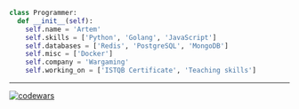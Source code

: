 ```python
class Programmer:
  def __init__(self):
    self.name = 'Artem'
    self.skills = ['Python', 'Golang', 'JavaScript']
    self.databases = ['Redis', 'PostgreSQL', 'MongoDB']
    self.misc = ['Docker']
    self.company = 'Wargaming'
    self.working_on = ['ISTQB Certificate', 'Teaching skills']
```

---

[![codewars](https://www.codewars.com/users/NeverDieOne/badges/large)](https://www.codewars.com/users/NeverDieOne)



